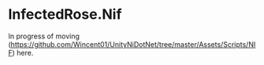 # InfectedRose.Nif
In progress of moving (https://github.com/Wincent01/UnityNiDotNet/tree/master/Assets/Scripts/NIF) here.
